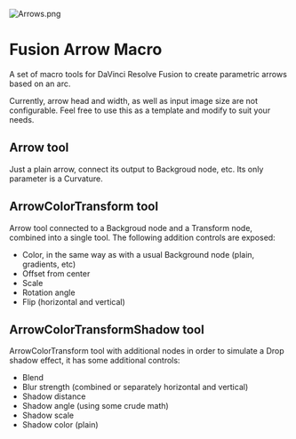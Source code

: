 ![Arrows.png](https://repository-images.githubusercontent.com/704959692/8836442d-c041-4561-a305-0e452bd39ddd)

Fusion Arrow Macro
==================

A set of macro tools for DaVinci Resolve Fusion to create parametric arrows based on an arc.

Currently, arrow head and width, as well as input image size are not configurable. Feel free to use this as a template
and modify to suit your needs.

Arrow tool
----------

Just a plain arrow, connect its output to Backgroud node, etc. Its only parameter is a Curvature.

ArrowColorTransform tool
------------------------
 
Arrow tool connected to a Backgroud node and a Transform node, combined into a single tool. The following addition
controls are exposed:

 - Color, in the same way as with a usual Background node (plain, gradients, etc)
 - Offset from center
 - Scale
 - Rotation angle
 - Flip (horizontal and vertical)

ArrowColorTransformShadow tool
------------------------------

ArrowColorTransform tool with additional nodes in order to simulate a Drop shadow effect, it has some additional controls:

 - Blend
 - Blur strength (combined or separately horizontal and vertical)
 - Shadow distance
 - Shadow angle (using some crude math)
 - Shadow scale
 - Shadow color (plain)
